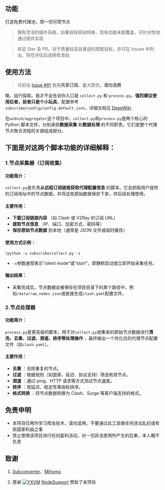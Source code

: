 <!--
 * @Author: wzdnzd
 * @Date: 2022-03-06 14:51:29
 * @Description: 
 * Copyright (c) 2022 by wzdnzd, All Rights Reserved.
-->

## 功能
打造免费代理池，爬一切可爬节点
> 拥有灵活的插件系统，如果目标网站特殊，现有功能未能覆盖，可针对性地通过插件实现

> 欢迎 Star 及 PR。对于质量较高且普适的爬取目标，亦可在 Issues 中列出，将在评估后选择性添加

## 使用方法
> 可前往 [Issue #91](https://github.com/wzdnzd/aggregator/issues/91) 食用**共享订阅**，量大质优。**请勿浪费**
 
略，自行探索。我才不会告诉你入口是 `collect.py` 和 `process.py`。**强烈建议使用后者，前者只是个小玩具**，配置参考 `subscribe/config/config.default.json`，详细文档见 [DeepWiki](https://deepwiki.com/wzdnzd/aggregator)



在`wzdnzd/aggregator`这个项目中，`collect.py`和`process.py`是两个核心的 Python 脚本文件，分别承担**数据采集** 和**数据处理** 的不同职责。它们是整个代理节点聚合流程的关键组成部分。


## 下面是对这两个脚本功能的详细解释：


### 1.节点采集器（订阅收集）

#### 功能简介：

`collect.py`是负责**从远程订阅链接获取代理配置信息** 的脚本。它会抓取用户提供的订阅地址中的节点数据，并将这些原始数据保存下来，供后续处理使用。

#### 主要作用：

*   **下载订阅链接内容** （如 Clash 或 V2Ray 的订阅 URL）
*   **提取节点信息** （IP、端口、加密方式、密码等）
*   **保存原始节点数据** 到本地（通常是 JSON 文件或临时缓存）

#### 使用方式示例：

    !python -u subscribe/collect.py -s

*   `-s`参数通常表示“silent mode”或“start”，即静默启动或立即开始采集任务。

#### 输出结果：

*   采集完成后，节点数据会被保存在项目目录下的某个路径中，例如`/data/raw_nodes.json`或直接生成`clash.yaml`配置文件。


### 2.节点处理器

#### 功能简介：

`process.py`是更高级的脚本，用于对`collect.py`收集来的原始节点数据进行**清洗、去重、过滤、测速、排序等处理操作** ，最终输出一个优化后的代理节点配置文件（如`clash.yaml`）。

#### 主要作用：

*   **去重** ：去除重复的节点。
*   **过滤** ：根据规则（如国家、延迟、协议支持）筛选有效节点。
*   **测速** ：通过 ping、HTTP 请求等方式测试节点速度。
*   **排序** ：按延迟、稳定性等指标排序。
*   **格式转换** ：将节点数据转换为 Clash、Surge 等客户端支持的格式。

## 免责申明
+ 本项目仅用作学习爬虫技术，请勿滥用，不要通过此工具做任何违法乱纪或有损国家利益之事
+ 禁止使用该项目进行任何盈利活动，对一切非法使用所产生的后果，本人概不负责

## 致谢
1. <u>[Subconverter](https://github.com/asdlokj1qpi233/subconverter)</u>、<u>[Mihomo](https://github.com/MetaCubeX/mihomo)</u>

2. 感谢 [![YXVM](https://support.nodeget.com/page/promotion?id=250)](https://yxvm.com)
[NodeSupport](https://github.com/NodeSeekDev/NodeSupport) 赞助了本项目
